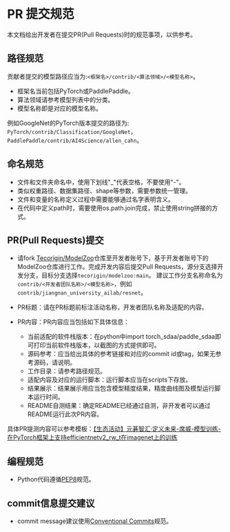 # PR 提交规范
本文档给出开发者在提交PR(Pull Requests)时的规范事项，以供参考。
## 路径规范
贡献者提交的模型路径应当为:`<框架名>/contrib/<算法领域>/<模型名称>`。

- 框架名当前包括PyTorch或PaddlePaddle。
- 算法领域请参考模型列表中的分类。
- 模型名称即是对应的模型名称。

例如GoogleNet的PyTorch版本提交的路径为: `PyTorch/contrib/Classification/GoogleNet`，`PaddlePaddle/contrib/AI4Science/allen_cahn`。

## 命名规范
- 文件和文件夹命名中，使用下划线"_"代表空格，不要使用"-"。
- 类似权重路径、数据集路径、shape等参数，需要参数统一管理。
- 文件和变量的名称定义过程中需要能够通过名字表明含义。
- 在代码中定义path时，需要使用os.path.join完成，禁止使用string拼接的方式。


## PR(Pull Requests)提交
- 请fork [Tecorigin/ModelZoo](https://gitee.com/tecorigin/modelzoo/tree/main)仓库至开发者账号下，基于开发者账号下的ModelZoo仓库进行工作。完成开发内容后提交Pull Requests，源分支选择开发分支，目标分支选择`tecorigin/modelzoo:main`。
建议工作分支名称命名为`contrib/<开发者团队名称>/<模型名称>`，例如`contrib/jiangnan_university_ailab/resnet`。

- PR标题：请在PR标题前标注活动名称，开发者团队名称及适配的内容。

- PR内容：PR内容应当包括如下具体信息：
    - 当前适配的软件栈版本：在python中import torch_sdaa/paddle_sdaa即可打印当前软件栈版本，以截图的方式提供即可。
    - 源码参考：应当给出具体的参考链接和对应的commit id或tag，如果无参考源码，请说明。
    - 工作目录：请参考路径规范。
    - 适配内容及对应的运行脚本：运行脚本应当在scripts下存放。
    - 结果展示：结果展示用应当包含模型精度结果，精度曲线图及模型运行脚本运行时间。
    - README自测结果：确定README已经通过自测，非开发者可以通过README运行此次PR内容。

具体PR提测内容可以参考模板：[【生态活动】元碁智汇·定义未来-席威-模型训练-在PyTorch框架上支持efficientnetv2_rw_t在imagenet上的训练](https://gitee.com/tecorigin/modelzoo/pulls/150)

## 编程规范
- Python代码遵循[PEP8](https://peps.python.org/pep-0008/)规范。

## commit信息提交建议
- commit message建议使用[Conventional Commits](https://www.conventionalcommits.org/en/v1.0.0/)规范。